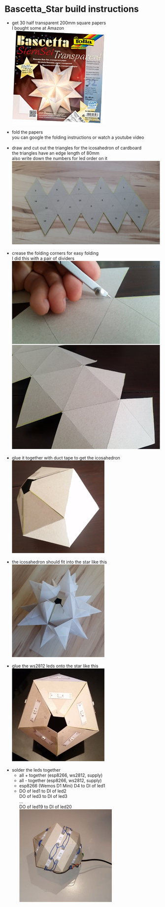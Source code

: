 # Bascetta_Star build instructions #
 - get 30 half transparent 200mm square papers<br>
   I bought some at Amazon<br>
<img src="https://raw.githubusercontent.com/janitz/Bascetta_Star/master/pictures/paper20x20.png" width="300" height="300"><br><br>
 - fold the papers<br>
   you can google the folding instructions or watch a youtube video<br><br>
 - draw and cut out the triangles for the icosahedron of cardboard<br>
   the triangles have an edge length of 80mm<br>
   also write down the numbers for led order on it<br> 
 <img src="https://raw.githubusercontent.com/janitz/Bascetta_Star/master/pictures/cut.jpg" width="500"><br><br>
 - crease the folding corners for easy folding<br>
   I did this with a pair of dividers<br>
 <img src="https://raw.githubusercontent.com/janitz/Bascetta_Star/master/pictures/crease.jpg" width="500"><br>
 <img src="https://raw.githubusercontent.com/janitz/Bascetta_Star/master/pictures/fold.jpg" width="500"><br><br>
 - glue it together with duct tape to get the icosahedron<br>
 <img src="https://raw.githubusercontent.com/janitz/Bascetta_Star/master/pictures/glued_01.jpg" height="300"><br><br>
 - the icosahedron should fit into the star like this<br>
 <img src="https://raw.githubusercontent.com/janitz/Bascetta_Star/master/pictures/inside.jpg" height="300"><br><br>
- glue the ws2812 leds onto the star like this<br>
 <img src="https://raw.githubusercontent.com/janitz/Bascetta_Star/master/pictures/leds_glued.jpg" height="300"><br><br>
- solder the leds together<br>
  - all + together (esp8266, ws2812, supply)<br>
  - all - together (esp8266, ws2812, supply)<br>
  - esp8266 (Wemos D1 Mini) D4 to DI of led1<br>
  - DO of led1 to DI of led2<br>
    DO of led3 to DI of led3<br>
    ...<br>
    DO of led19 to DI of led20<br>
 <img src="https://raw.githubusercontent.com/janitz/Bascetta_Star/master/pictures/bascetta_star_hw.jpg" height="300"><br><br>

